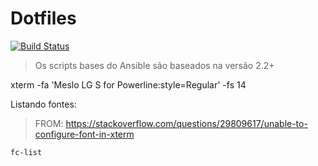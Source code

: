 # Dotfiles
[![Build Status](https://travis-ci.org/paulopatto/dotfiles.svg?branch=master)](https://travis-ci.org/paulopatto/dotfiles)
> Os scripts bases do Ansible são baseados na versão 2.2+



  xterm -fa 'Meslo LG S for Powerline:style=Regular' -fs 14


Listando fontes:

> FROM: https://stackoverflow.com/questions/29809617/unable-to-configure-font-in-xterm

`fc-list `
